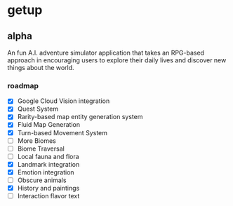 # getup
## alpha
An fun A.I. adventure simulator application that takes an RPG-based approach in encouraging users to explore their daily lives and discover new things about the world.

### roadmap
- [x] Google Cloud Vision integration
- [x] Quest System
- [x] Rarity-based map entity generation system
- [x] Fluid Map Generation
- [x] Turn-based Movement System
- [ ] More Biomes
- [ ] Biome Traversal
- [ ] Local fauna and flora
- [x] Landmark integration
- [x] Emotion integration
- [ ] Obscure animals
- [x] History and paintings
- [ ] Interaction flavor text
